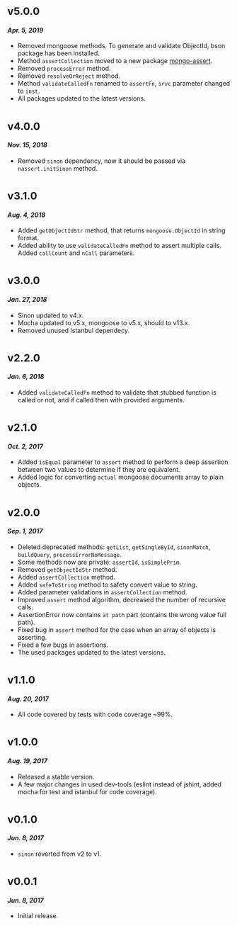 # <sub>v5.0.0</sub>
#### _Apr. 5, 2019_

  * Removed mongoose methods. To generate and validate ObjectId, bson package has been installed.
  * Method `assertCollection` moved to a new package [mongo-assert](https://github.com/AlexanderMac/mongo-assert).
  * Removed `processError` method.
  * Removed `resolveOrReject` method.
  * Method `validateCalledFn` renamed to `assertFn`, `srvc` parameter changed to `inst`.
  * All packages updated to the latest versions.

# <sub>v4.0.0</sub>
#### _Nov. 15, 2018_

  * Removed `sinon` dependency, now it should be passed via `nassert.initSinon` method.

# <sub>v3.1.0</sub>
#### _Aug. 4, 2018_

  * Added `getObjectIdStr` method, that returns `mongoose.ObjectId` in string format.
  * Added ability to use `validateCalledFn` method to assert multiple calls. Added `callCount` and `nCall` parameters.

# <sub>v3.0.0</sub>
#### _Jan. 27, 2018_

 * Sinon updated to v4.x.
 * Mocha updated to v5.x, mongoose to v5.x, should to v13.x.
 * Removed unused Istanbul dependecy.

# <sub>v2.2.0</sub>
#### _Jan. 6, 2018_

 * Added `validateCalledFn` method to validate that stubbed function is called or not, and if called then with provided arguments.
 
# <sub>v2.1.0</sub>
#### _Oct. 2, 2017_

 * Added `isEqual` parameter to `assert` method to perform a deep assertion between two values to determine if they are equivalent.
 * Added logic for converting `actual` mongoose documents array to plain objects.

# <sub>v2.0.0</sub>
#### _Sep. 1, 2017_

 * Deleted deprecated methods: `getList`, `getSingleById`, `sinonMatch`, `buildQuery`, `processErrorNoMessage`.
 * Some methods now are private: `assertId`, `isSimplePrim`.
 * Removed `getObjectIdStr` method.
 * Added `assertCollection` method. 
 * Added `safeToString` method to safety convert value to string.
 * Added parameter validations in `assertCollection` method.
 * Improved `assert` method algorithm, decreased the number of recursive calls.
 * AssertionError now contains `at path` part (contains the wrong value full path).
 * Fixed bug in `assert` method for the case when an array of objects is asserting.
 * Fixed a few bugs in assertions.
 * The used packages updated to the latest versions.

# <sub>v1.1.0</sub>
#### _Aug. 20, 2017_

 * All code covered by tests with code coverage ~99%.
 
# <sub>v1.0.0</sub>
#### _Aug. 19, 2017_

 * Released a stable version.
 * A few major changes in used dev-tools (eslint instead of jshint, added mocha for test and istanbul for code coverage).
 
# <sub>v0.1.0</sub>
#### _Jun. 8, 2017_

 * `sinon` reverted from v2 to v1.

# <sub>v0.0.1</sub>
#### _Jun. 8, 2017_

 * Initial release.
